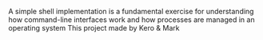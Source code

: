 A simple shell implementation is a fundamental exercise for understanding how command-line interfaces work and how processes are managed in an operating system
This project made by Kero & Mark
